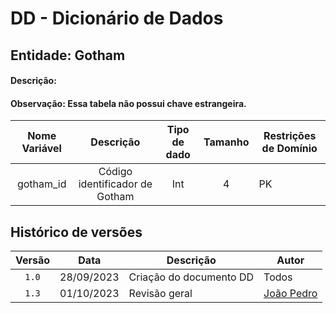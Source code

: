 # DD - Dicionário de Dados

## Entidade: Gotham

#### Descrição: 

#### Observação: Essa tabela não possui chave estrangeira.

| Nome Variável |         Descrição          | Tipo de dado       | Tamanho | Restrições de Domínio |
| :-----------: | :------------------------: | :----------------: | :------:| ----------------- |
|    gotham_id  | Código identificador de Gotham |       Int      |     4   |    PK             | 

## Histórico de versões

| Versão |    Data    | Descrição               | Autor                                                                                                                 |
| :----: | :--------: | ----------------------- | --------------------------------------------------------------------------------------------------------------------- |
| `1.0`  | 28/09/2023 | Criação do documento DD | Todos                                                                  |
| `1.3`  | 01/10/2023 | Revisão geral         |  [João Pedro](https://github.com/JoosPerro)     |